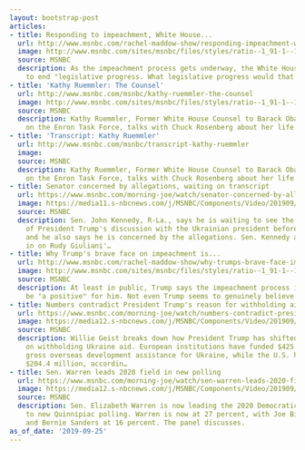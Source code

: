 ```yaml
---
layout: bootstrap-post
articles:
- title: Responding to impeachment, White House...
  url: http://www.msnbc.com/rachel-maddow-show/responding-impeachment-white-house-prepared-end-legislative-work
  image: http://www.msnbc.com/sites/msnbc/files/styles/ratio--1_91-1--1200x630/public/gettyimages-453783992.jpg?itok=y9fHgKcy
  source: MSNBC
  description: As the impeachment process gets underway, the White House is threatening
    to end "legislative progress. What legislative progress would that be?
- title: 'Kathy Ruemmler: The Counsel'
  url: http://www.msnbc.com/msnbc/kathy-ruemmler-the-counsel
  image: http://www.msnbc.com/sites/msnbc/files/styles/ratio--1_91-1--1200x630/public/articles/190906-kathy-ruemmler-380x380-2014-ac-1114p_2ff738bb4e273f1ba2fffae5a447e730.jpg?itok=YD9KN5qn
  source: MSNBC
  description: Kathy Ruemmler, Former White House Counsel to Barack Obama and prosecutor
    on the Enron Task Force, talks with Chuck Rosenberg about her life in public service.
- title: 'Transcript: Kathy Ruemmler'
  url: http://www.msnbc.com/msnbc/transcript-kathy-ruemmler
  image: 
  source: MSNBC
  description: Kathy Ruemmler, Former White House Counsel to Barack Obama and prosecutor
    on the Enron Task Force, talks with Chuck Rosenberg about her life in public service.
- title: Senator concerned by allegations, waiting on transcript
  url: https://www.msnbc.com/morning-joe/watch/senator-concerned-by-allegations-waiting-on-transcript-69870661857
  image: https://media11.s-nbcnews.com/j/MSNBC/Components/Video/201909/n_mj_kennedy_190925_1920x1080.nbcnews-fp-1200-630.jpg
  source: MSNBC
  description: Sen. John Kennedy, R-La., says he is waiting to see the released transcript
    of President Trump's discussion with the Ukrainian president before making judgment,
    and he also says he is concerned by the allegations. Sen. Kennedy also weighs
    in on Rudy Giuliani'…
- title: Why Trump's brave face on impeachment is...
  url: http://www.msnbc.com/rachel-maddow-show/why-trumps-brave-face-impeachment-so-hard-believe
  image: http://www.msnbc.com/sites/msnbc/files/styles/ratio--1_91-1--1200x630/public/videos/n_bwms_transcripts_190924_1920x1080.jpg?itok=u4fUC6Nd
  source: MSNBC
  description: At least in public, Trump says the impeachment process is likely to
    be "a positive" for him. Not even Trump seems to genuinely believe that.
- title: Numbers contradict President Trump's reason for withholding aid from Ukraine
  url: https://www.msnbc.com/morning-joe/watch/numbers-contradict-president-trump-s-reason-for-withholding-aid-from-ukraine-69869637856
  image: https://media12.s-nbcnews.com/j/MSNBC/Components/Video/201909/Numbers_contradict_President_Trumps_reason_for_withholding_aid_from_Ukraine.nbcnews-fp-1200-630.jpg
  source: MSNBC
  description: Willie Geist breaks down how President Trump has shifted his explanation
    on withholding Ukraine aid. European institutions have funded $425.2 million in
    gross overseas development assistance for Ukraine, while the U.S. has contributed
    $204.4 million, accordin…
- title: Sen. Warren leads 2020 field in new polling
  url: https://www.msnbc.com/morning-joe/watch/sen-warren-leads-2020-field-in-new-polling-69868613675
  image: https://media12.s-nbcnews.com/j/MSNBC/Components/Video/201909/n_mj_warren_190925_1920x1080.nbcnews-fp-1200-630.jpg
  source: MSNBC
  description: Sen. Elizabeth Warren is now leading the 2020 Democratic field, according
    to new Quinnipiac polling. Warren is now at 27 percent, with Joe Biden at 25 percent
    and Bernie Sanders at 16 percent. The panel discusses.
as_of_date: '2019-09-25'
---
```


